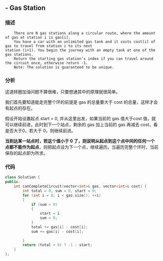## - Gas Station

### 描述

```
    There are N gas stations along a circular route, where the amount of gas at station i is gas[i].
    You have a car with an unlimited gas tank and it costs cost[i] of gas to travel from station i to its next
station (i+1). You begin the journey with an empty tank at one of the gas stations.
    Return the starting gas station’s index if you can travel around the circuit once, otherwise return -1.
    Note: The solution is guaranteed to be unique.
```

### 分析

这道转圈加油问题不算很难，只要想通其中的原理就很简单。

我们首先要知道能走完整个环的前提是 gas 的总量要大于 cost 的总量，这样才会有起点的存在。

假设开始设置起点 start = 0, 并从这里出发，如果当前的 gas 值大于cost 值，就可以继续前进，此时到下一个站点，剩余的 gas 加上当前的 gas 再减去 cost，看是否大于0，若大于 0，则继续前进。

**当到达某一站点时，若这个值小于 0 了，则说明从起点到这个点中间的任何一个点都不能作为起点**，则把起点设为下一个点，继续遍历。当遍历完整个环时，当前保存的起点即为所求。

### 代码

```C++
class Solution {
public:
    int canCompleteCircuit(vector<int>& gas, vector<int>& cost) {
        int total = 0, sum = 0, start = 0;
        for (int i = 0; i < gas.size(); ++i) 
        {
            if (sum < 0) 
            {
                start = i 
                sum = 0;
            }
            total += gas[i] - cost[i];
            sum += gas[i] - cost[i];
            
        }
        return (total < 0) ? -1 : start;
    }
};
```
